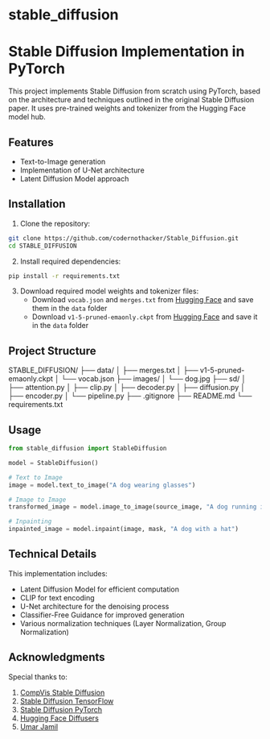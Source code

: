 # stable_diffusion
# Stable Diffusion Implementation in PyTorch

This project implements Stable Diffusion from scratch using PyTorch, based on the architecture and techniques outlined in the original Stable Diffusion paper. It uses pre-trained weights and tokenizer from the Hugging Face model hub.

## Features

- Text-to-Image generation
- Implementation of U-Net architecture
- Latent Diffusion Model approach

## Installation

1. Clone the repository:
```bash
git clone https://github.com/codernothacker/Stable_Diffusion.git
cd STABLE_DIFFUSION
```

2. Install required dependencies:
```bash
pip install -r requirements.txt
```

3. Download required model weights and tokenizer files:
   - Download `vocab.json` and `merges.txt` from [Hugging Face](https://huggingface.co/runwayml/stable-diffusion-v1-5/tree/main/tokenizer) and save them in the `data` folder
   - Download `v1-5-pruned-emaonly.ckpt` from [Hugging Face](https://huggingface.co/runwayml/stable-diffusion-v1-5/tree/main) and save it in the `data` folder

## Project Structure

STABLE_DIFFUSION/
├── data/
│   ├── merges.txt
│   ├── v1-5-pruned-emaonly.ckpt
│   └── vocab.json
├── images/
│   └── dog.jpg
├── sd/
│   ├── attention.py
│   ├── clip.py
│   ├── decoder.py
│   ├── diffusion.py
│   ├── encoder.py
│   └── pipeline.py
├── .gitignore
├── README.md
└── requirements.txt

## Usage

```python
from stable_diffusion import StableDiffusion

model = StableDiffusion()

# Text to Image
image = model.text_to_image("A dog wearing glasses")

# Image to Image
transformed_image = model.image_to_image(source_image, "A dog running in the park")

# Inpainting
inpainted_image = model.inpaint(image, mask, "A dog with a hat")
```

## Technical Details

This implementation includes:
- Latent Diffusion Model for efficient computation
- CLIP for text encoding
- U-Net architecture for the denoising process
- Classifier-Free Guidance for improved generation
- Various normalization techniques (Layer Normalization, Group Normalization)

## Acknowledgments

Special thanks to:
1. [CompVis Stable Diffusion](https://github.com/CompVis/stable-diffusion/)
2. [Stable Diffusion TensorFlow](https://github.com/divamgupta/stable-diffusion-tensorflow)
3. [Stable Diffusion PyTorch](https://github.com/kjsman/stable-diffusion-pytorch)
4. [Hugging Face Diffusers](https://github.com/huggingface/diffusers/)
5. [Umar Jamil](https://www.youtube.com/watch?v=ZBKpAp_6TGI)

